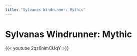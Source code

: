 ```yaml
---
title: "Sylvanas Windrunner: Mythic"
---
```


# Sylvanas Windrunner: Mythic

{{< youtube 2qs6nimCUqY >}}